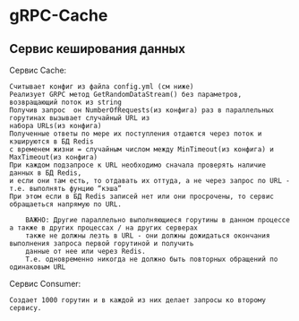 # gRPC-Cache
## Сервис кеширования данных 

Сервис Cache:

    Cчитывает конфиг из файла config.yml (см ниже)
    Реализует GRPC метод GetRandomDataStream() без параметров, возвращающий поток из string
    Получив запрос  он NumberOfRequests(из конфига) раз в параллельных горутинах вызывает случайный URL из 
    набора URLs(из конфига)
    Полученные ответы по мере их поступления отдаются через поток и кэшируются в БД Redis 
    с временем жизни = случайным числом между MinTimeout(из конфига) и MaxTimeout(из конфига)
    При каждом подзапросе к URL необходимо сначала проверять наличие данных в БД Redis, 
    и если они там есть, то отдавать их оттуда, а не через запрос по URL - т.е. выполнять фунцию “кэша”
    При этом если в БД Redis записей нет или они просрочены, то сервис обращаеться напрямую по URL.
        
        ВАЖНО: Другие параллельно выполняющиеся горутины в данном процессе а также в других процессах / на других серверах 
        также не должны лезть в URL - они должны дожидаться окончания выполнения запроса первой горутиной и получить 
        данные от нее или через Redis. 
        Т.е. одновременно никогда не должно быть повторных обращений по одинаковым URL


Сервис Consumer:

    Создает 1000 горутин и в каждой из них делает запросы ко второму сервису.